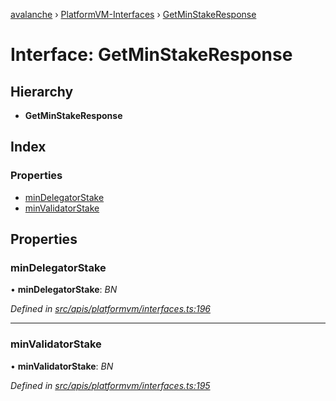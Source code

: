 [avalanche](../README.md) › [PlatformVM-Interfaces](../modules/platformvm_interfaces.md) › [GetMinStakeResponse](platformvm_interfaces.getminstakeresponse.md)

# Interface: GetMinStakeResponse

## Hierarchy

* **GetMinStakeResponse**

## Index

### Properties

* [minDelegatorStake](platformvm_interfaces.getminstakeresponse.md#mindelegatorstake)
* [minValidatorStake](platformvm_interfaces.getminstakeresponse.md#minvalidatorstake)

## Properties

###  minDelegatorStake

• **minDelegatorStake**: *BN*

*Defined in [src/apis/platformvm/interfaces.ts:196](https://github.com/ava-labs/avalanchejs/blob/ca67b81/src/apis/platformvm/interfaces.ts#L196)*

___

###  minValidatorStake

• **minValidatorStake**: *BN*

*Defined in [src/apis/platformvm/interfaces.ts:195](https://github.com/ava-labs/avalanchejs/blob/ca67b81/src/apis/platformvm/interfaces.ts#L195)*
